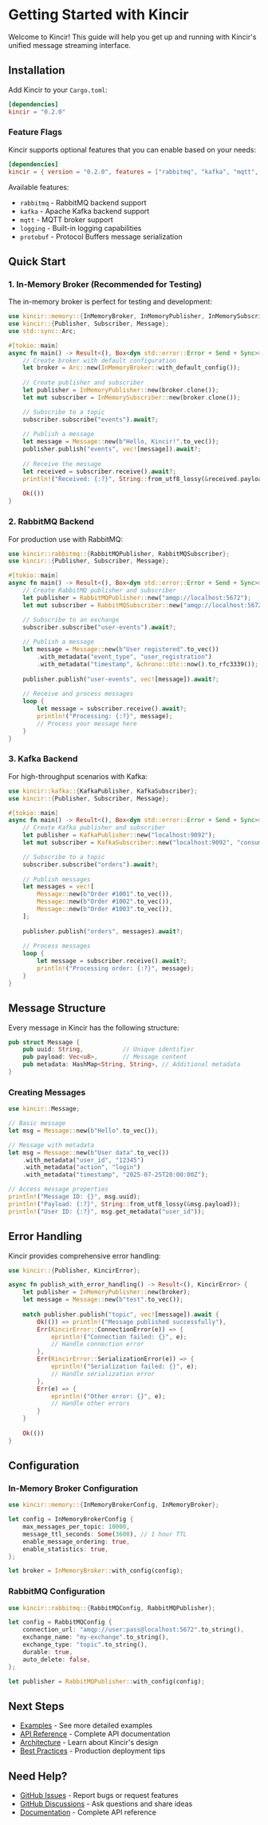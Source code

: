 # Getting Started with Kincir

Welcome to Kincir! This guide will help you get up and running with Kincir's unified message streaming interface.

## Installation

Add Kincir to your `Cargo.toml`:

```toml
[dependencies]
kincir = "0.2.0"
```

### Feature Flags

Kincir supports optional features that you can enable based on your needs:

```toml
[dependencies]
kincir = { version = "0.2.0", features = ["rabbitmq", "kafka", "mqtt", "logging"] }
```

Available features:
- `rabbitmq` - RabbitMQ backend support
- `kafka` - Apache Kafka backend support  
- `mqtt` - MQTT broker support
- `logging` - Built-in logging capabilities
- `protobuf` - Protocol Buffers message serialization

## Quick Start

### 1. In-Memory Broker (Recommended for Testing)

The in-memory broker is perfect for testing and development:

```rust
use kincir::memory::{InMemoryBroker, InMemoryPublisher, InMemorySubscriber};
use kincir::{Publisher, Subscriber, Message};
use std::sync::Arc;

#[tokio::main]
async fn main() -> Result<(), Box<dyn std::error::Error + Send + Sync>> {
    // Create broker with default configuration
    let broker = Arc::new(InMemoryBroker::with_default_config());
    
    // Create publisher and subscriber
    let publisher = InMemoryPublisher::new(broker.clone());
    let mut subscriber = InMemorySubscriber::new(broker.clone());

    // Subscribe to a topic
    subscriber.subscribe("events").await?;
    
    // Publish a message
    let message = Message::new(b"Hello, Kincir!".to_vec());
    publisher.publish("events", vec![message]).await?;
    
    // Receive the message
    let received = subscriber.receive().await?;
    println!("Received: {:?}", String::from_utf8_lossy(&received.payload));
    
    Ok(())
}
```

### 2. RabbitMQ Backend

For production use with RabbitMQ:

```rust
use kincir::rabbitmq::{RabbitMQPublisher, RabbitMQSubscriber};
use kincir::{Publisher, Subscriber, Message};

#[tokio::main]
async fn main() -> Result<(), Box<dyn std::error::Error + Send + Sync>> {
    // Create RabbitMQ publisher and subscriber
    let publisher = RabbitMQPublisher::new("amqp://localhost:5672");
    let mut subscriber = RabbitMQSubscriber::new("amqp://localhost:5672", "my-queue");

    // Subscribe to an exchange
    subscriber.subscribe("user-events").await?;
    
    // Publish a message
    let message = Message::new(b"User registered".to_vec())
        .with_metadata("event_type", "user_registration")
        .with_metadata("timestamp", &chrono::Utc::now().to_rfc3339());
    
    publisher.publish("user-events", vec![message]).await?;
    
    // Receive and process messages
    loop {
        let message = subscriber.receive().await?;
        println!("Processing: {:?}", message);
        // Process your message here
    }
}
```

### 3. Kafka Backend

For high-throughput scenarios with Kafka:

```rust
use kincir::kafka::{KafkaPublisher, KafkaSubscriber};
use kincir::{Publisher, Subscriber, Message};

#[tokio::main]
async fn main() -> Result<(), Box<dyn std::error::Error + Send + Sync>> {
    // Create Kafka publisher and subscriber
    let publisher = KafkaPublisher::new("localhost:9092");
    let mut subscriber = KafkaSubscriber::new("localhost:9092", "consumer-group");

    // Subscribe to a topic
    subscriber.subscribe("orders").await?;
    
    // Publish messages
    let messages = vec![
        Message::new(b"Order #1001".to_vec()),
        Message::new(b"Order #1002".to_vec()),
        Message::new(b"Order #1003".to_vec()),
    ];
    
    publisher.publish("orders", messages).await?;
    
    // Process messages
    loop {
        let message = subscriber.receive().await?;
        println!("Processing order: {:?}", message);
    }
}
```

## Message Structure

Every message in Kincir has the following structure:

```rust
pub struct Message {
    pub uuid: String,           // Unique identifier
    pub payload: Vec<u8>,       // Message content
    pub metadata: HashMap<String, String>, // Additional metadata
}
```

### Creating Messages

```rust
use kincir::Message;

// Basic message
let msg = Message::new(b"Hello".to_vec());

// Message with metadata
let msg = Message::new(b"User data".to_vec())
    .with_metadata("user_id", "12345")
    .with_metadata("action", "login")
    .with_metadata("timestamp", "2025-07-25T20:00:00Z");

// Access message properties
println!("Message ID: {}", msg.uuid);
println!("Payload: {:?}", String::from_utf8_lossy(&msg.payload));
println!("User ID: {:?}", msg.get_metadata("user_id"));
```

## Error Handling

Kincir provides comprehensive error handling:

```rust
use kincir::{Publisher, KincirError};

async fn publish_with_error_handling() -> Result<(), KincirError> {
    let publisher = InMemoryPublisher::new(broker);
    let message = Message::new(b"test".to_vec());
    
    match publisher.publish("topic", vec![message]).await {
        Ok(()) => println!("Message published successfully"),
        Err(KincirError::ConnectionError(e)) => {
            eprintln!("Connection failed: {}", e);
            // Handle connection error
        },
        Err(KincirError::SerializationError(e)) => {
            eprintln!("Serialization failed: {}", e);
            // Handle serialization error
        },
        Err(e) => {
            eprintln!("Other error: {}", e);
            // Handle other errors
        }
    }
    
    Ok(())
}
```

## Configuration

### In-Memory Broker Configuration

```rust
use kincir::memory::{InMemoryBrokerConfig, InMemoryBroker};

let config = InMemoryBrokerConfig {
    max_messages_per_topic: 10000,
    message_ttl_seconds: Some(3600), // 1 hour TTL
    enable_message_ordering: true,
    enable_statistics: true,
};

let broker = InMemoryBroker::with_config(config);
```

### RabbitMQ Configuration

```rust
use kincir::rabbitmq::{RabbitMQConfig, RabbitMQPublisher};

let config = RabbitMQConfig {
    connection_url: "amqp://user:pass@localhost:5672".to_string(),
    exchange_name: "my-exchange".to_string(),
    exchange_type: "topic".to_string(),
    durable: true,
    auto_delete: false,
};

let publisher = RabbitMQPublisher::with_config(config);
```

## Next Steps

- [Examples](/examples/) - See more detailed examples
- [API Reference](https://docs.rs/kincir) - Complete API documentation
- [Architecture](/docs/architecture.html) - Learn about Kincir's design
- [Best Practices](/docs/best-practices.html) - Production deployment tips

## Need Help?

- [GitHub Issues](https://github.com/rezacute/kincir/issues) - Report bugs or request features
- [GitHub Discussions](https://github.com/rezacute/kincir/discussions) - Ask questions and share ideas
- [Documentation](https://docs.rs/kincir) - Complete API reference
